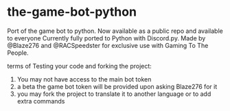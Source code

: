 # the-game-bot-python
Port of the game bot to python.
Now available as a public repo and available to everyone
Currently fully ported to Python with Discord.py.
Made by @Blaze276 and @RACSpeedster for exclusive use with Gaming To The People.

terms of Testing your code and forking the project:
1. You may not have access to the main bot token
2. a beta the game bot token will be provided upon asking Blaze276 for it
3. you may fork the project to translate it to another language or to add extra commands

